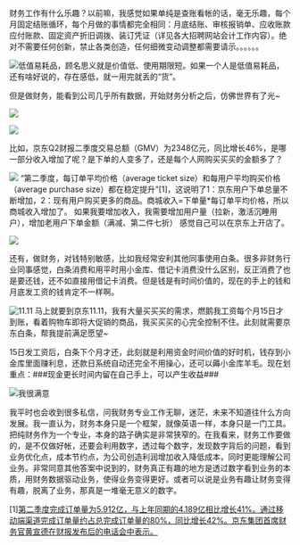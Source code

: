 财务工作有什么乐趣？以前嘛，我感觉如果单纯是查账看帐的话，毫无乐趣，每个月固定结账循环，每个月做的事情都完全相同：月底结账、审核报销单、应收账款应付账款、固定资产折旧调拨、装订凭证（详见各大招聘网站会计工作内容）。绝对不需要任何创新，禁止各类创造，任何细微变动调整都需要请示。。。。。。

![低值易耗品，顾名思义就是价值低、使用期限短。如果一个人是低值易耗品，还有啥好说的，存在感低，就一用完就丢的“货”。](http://upload-images.jianshu.io/upload_images/1897298-5cc008e41820aa60.png?imageMogr2/auto-orient/strip%7CimageView2/2/w/1240)

但是做财务，能看到公司几乎所有数据，开始财务分析之后，仿佛世界有了光~

![](http://upload-images.jianshu.io/upload_images/1897298-4e23e57bb529b5df.png?imageMogr2/auto-orient/strip%7CimageView2/2/w/1240)

![](http://upload-images.jianshu.io/upload_images/1897298-150f497d13606ec4.png?imageMogr2/auto-orient/strip%7CimageView2/2/w/1240)

比如，京东Q2财报二季度交易总额（GMV）为2348亿元，同比增长46%，是哪一部分收入增加了呢？是下单的人变多了，还是每个人网购买买买的金额多了？

![](http://upload-images.jianshu.io/upload_images/1897298-dcf3002debcce44b.png?imageMogr2/auto-orient/strip%7CimageView2/2/w/1240)
“第二季度，每订单平均价格（average ticket size）和每用户平均购买价格（average purchase size）都在稳定提升”[1]，这说明了1：京东用户下单总量不断增加，2：现有用户购买更多的商品。商城收入=下单量*每订单平均价格，所以商城收入增加了。
如果我要增加收入，我需要增加用户量（拉新，激活沉睡用户），增加老用户下单金额（满减、第二件七折）
感觉自己可以在京东上开店了。

![](http://upload-images.jianshu.io/upload_images/1897298-41e7e6826afe4a7c.png?imageMogr2/auto-orient/strip%7CimageView2/2/w/1240)

还有，做财务，对钱特别敏感，比如我经常安利其他同事使用白条。很多非财务行业同事感觉，白条消费和用平时用小金库、借记卡消费没什么区别，反正消费了也是要还钱，还不如直接用借记卡消费。但是钱是有时间价值的，现在的手上的钱和月底发工资的钱肯定不一样啊。

![11.11](http://upload-images.jianshu.io/upload_images/1897298-a5f30e761f06bb92.png?imageMogr2/auto-orient/strip%7CimageView2/2/w/1240)
马上就要到京东11.11，我有大量买买买的需求，燃鹅我工资每个月15日才到账，看着购物车即将大促销的商品，我买买买的心完全控制不住。此刻就需要京东白条，帮我提前满足愿望~

15日发工资后，白条下个月才还，此刻就是利用资金时间价值的好时机，钱存到小金库里面赚利息，还款日系统自动还完全不用操心，还可以薅小金库羊毛。现在划重点：###现金更长时间内留在自己手上，可以产生收益###

![我很满意](http://upload-images.jianshu.io/upload_images/1897298-6d08dcda4fbb234a.png?imageMogr2/auto-orient/strip%7CimageView2/2/w/1240)


我平时也会收到很多私信，问我财务专业工作无聊，迷茫，未来不知道往什么方向发展。我一直认为，财务本身只是一个框架，就像英语一样，本身只是一门工具。把纯财务作为一个专业，本身的路子确实是非常狭窄的。在我看来，财务工作要做的，是不仅做好帐，还要会利用数字，透过每个数字，发现数字背后的问题，看到业务优化点，成本节约点，为公司创造利润增加收入降低成本，同时更能理解公司业务。非常同意其他答案中说到的，财务真正有趣的地方是透过数字看到业务的本质，用财务数据驱动业务，使得业务变得更好。或者可以说是业务有趣让财务变得有趣，脱离了业务，那真是一堆毫无意义的数字。



[1][第二季度完成订单量为5.912亿，与上年同期的4.189亿相比增长41%。通过移动端渠道完成订单量约占总完成订单量的80%，同比增长42%。京东集团首席财务官黄宣德在财报发布后的电话会中表示。](http://www.asiafinance.cn/jmnc/107271.jhtml)
